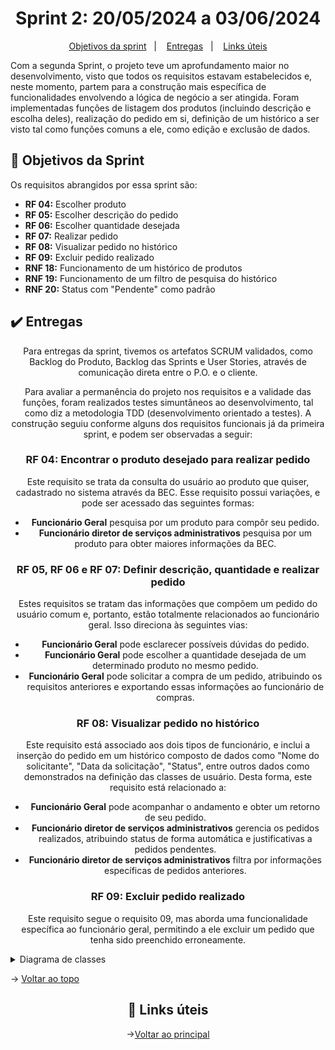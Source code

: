 <span id="topo">

<h1 align="center">Sprint 2: 20/05/2024 a 03/06/2024</h1>

<p align="center">
    <a href="#objetivos">Objetivos da sprint</a> &nbsp |&nbsp &nbsp
    <a href="#entregas">Entregas</a> &nbsp |&nbsp &nbsp
    <a href="#links">Links úteis</a>
</p>

Com a segunda Sprint, o projeto teve um aprofundamento maior no desenvolvimento, visto que todos os requisitos estavam estabelecidos e, neste momento, partem para a construção mais específica de funcionalidades envolvendo a lógica de negócio a ser atingida. Foram implementadas funções de listagem dos produtos (incluindo descrição e escolha deles), realização do pedido em si, definição de um histórico a ser visto tal como funções comuns a ele, como edição e exclusão de dados.

<span id="objetivos">
    
## :dart: Objetivos da Sprint

Os requisitos abrangidos por essa sprint são:
- **RF 04:** Escolher produto
- **RF 05:** Escolher descrição do pedido
- **RF 06:** Escolher quantidade desejada
- **RF 07:** Realizar pedido
- **RF 08:** Visualizar pedido no histórico
- **RF 09:** Excluir pedido realizado
- **RNF 18:** Funcionamento de um histórico de produtos
- **RNF 19:** Funcionamento de um filtro de pesquisa do histórico
- **RNF 20:** Status com "Pendente" como padrão

<span id="entregas">
    
## :heavy_check_mark: Entregas

<div align="center">

Para entregas da sprint, tivemos os artefatos SCRUM validados, como Backlog do Produto, Backlog das Sprints e User Stories, através de comunicação direta entre o P.O. e o cliente.


Para avaliar a permanência do projeto nos requisitos e a validade das funções, foram realizados testes simuntâneos ao desenvolvimento, tal como diz a metodologia TDD (desenvolvimento orientado a testes). A construção seguiu conforme alguns dos requisitos funcionais já da primeira sprint, e podem ser observadas a seguir:

### RF 04: Encontrar o produto desejado para realizar pedido
Este requisito se trata da consulta do usuário ao produto que quiser, cadastrado no sistema através da BEC. Esse requisito possui variações, e pode ser acessado das seguintes formas:
- **Funcionário Geral** pesquisa por um produto para compôr seu pedido.
- **Funcionário diretor de serviços administrativos** pesquisa por um produto para obter maiores informações da BEC.

### RF 05, RF 06 e RF 07: Definir descrição, quantidade e realizar pedido
Estes requisitos se tratam das informações que compõem um pedido do usuário comum e, portanto, estão totalmente relacionados ao funcionário geral. Isso direciona às seguintes vias:
- **Funcionário Geral** pode esclarecer possíveis dúvidas do pedido.
- **Funcionário Geral** pode escolher a quantidade desejada de um determinado produto no mesmo pedido.
- **Funcionário Geral** pode solicitar a compra de um pedido, atribuindo os requisitos anteriores e exportando essas informações ao funcionário de compras.

### RF 08: Visualizar pedido no histórico
Este requisito está associado aos dois tipos de funcionário, e inclui a inserção do pedido em um histórico composto de dados como "Nome do solicitante", "Data da solicitação", "Status", entre outros dados como demonstrados na definição das classes de usuário. Desta forma, este requisito está relacionado a:
- **Funcionário Geral** pode acompanhar o andamento e obter um retorno de seu pedido.
- **Funcionário diretor de serviços administrativos** gerencia os pedidos realizados, atribuindo status de forma automática e justificativas a pedidos pendentes.
- **Funcionário diretor de serviços administrativos** filtra por informações específicas de pedidos anteriores.

### RF 09: Excluir pedido realizado
Este requisito segue o requisito 09, mas aborda uma funcionalidade específica ao funcionário geral, permitindo a ele excluir um pedido que tenha sido preenchido erroneamente.

</div>

<details>
   <summary>Diagrama de classes</summary>
   <h4>Diagrama de classes mapeado do frontend</h4>
   <img src="![image](https://github.com/paulovictorio/Documentacao_projetoCompras/assets/78160698/de5618c8-1eaa-4d95-96b0-fe73053c7ea2)
">
</details>

→ [Voltar ao topo](#topo)
<span id="links">
<div align="center">


## :link: Links úteis

→[Voltar ao principal](https://github.com/paulovictorio/Documentacao_projetoCompras/blob/main/README.md)

